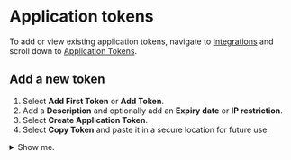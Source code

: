 # Application tokens

To add or view existing application tokens, navigate to [Integrations](https://portal.emnify.com/integrations) and scroll down to [Application Tokens](https://portal.emnify.com/integrations#application-tokens).

## Add a new token

1. Select **Add First Token** or **Add Token**.
1. Add a **Description** and optionally add an **Expiry date** or **IP restriction**.
1. Select **Create Application Token**.
1. Select **Copy Token** and paste it in a secure location for future use.

<details>
  <summary>Show me.</summary>

  *Collapse* the following sections if you don't want to scroll down 3 or more screens.  
  <img
    src={require('./assets/integrations-application-tokens.png').default}
    alt=""
  /> 

  Select **Add Token** or **Add First Token**.  

  <img
    src={require('./assets/application-tokens-add-first-token.png').default}
    alt=""
  /> 

  After choosing a descriptive label and optionally adding an **Expiry date** or **IP restriction**, select **Create Application Token** .  

  <img
    src={require('./assets/application-tokens-add-token-dialog.png').default}
    alt=""
  /> 

  Your token will then be generated.
  Select **Copy Token** and paste it in a secure location for future use
  The token can only be copied during this session.
  You cannot retrieve it later in another session.

  <img
    src={require('./assets/token-created.png').default}
    alt=""
  /> 
</details>
